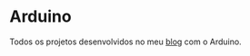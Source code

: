 Arduino
=======

Todos os projetos desenvolvidos no meu [blog](http://brunabxs.wordpress.com/) com o Arduino.

